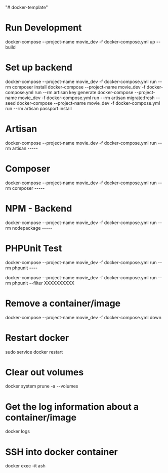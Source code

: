 "# docker-template"

# Run Development

docker-compose --project-name movie_dev -f docker-compose.yml up --build

# Set up backend

docker-compose --project-name movie_dev -f docker-compose.yml run --rm composer install
docker-compose --project-name movie_dev -f docker-compose.yml run --rm artisan key:generate
docker-compose --project-name movie_dev -f docker-compose.yml run --rm artisan migrate:fresh --seed
docker-compose --project-name movie_dev -f docker-compose.yml run --rm artisan passport:install

# Artisan

docker-compose --project-name movie_dev -f docker-compose.yml run --rm artisan -----

# Composer

docker-compose --project-name movie_dev -f docker-compose.yml run --rm composer -----

# NPM - Backend

docker-compose --project-name movie_dev -f docker-compose.yml run --rm nodepackage -----

# PHPUnit Test

docker-compose --project-name movie_dev -f docker-compose.yml run --rm phpunit ----

docker-compose --project-name movie_dev -f docker-compose.yml run --rm phpunit --filter XXXXXXXXXX

# Remove a container/image

docker-compose --project-name movie_dev -f docker-compose.yml down

# Restart docker

sudo service docker restart

# Clear out volumes

docker system prune -a --volumes

# Get the log information about a container/image

docker logs <id>

# SSH into docker container

docker exec -it <name> ash
